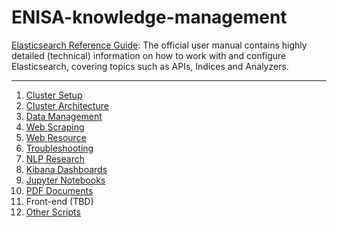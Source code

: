 # ENISA-knowledge-management

[Elasticsearch Reference Guide](https://www.elastic.co/guide/en/elasticsearch/reference/current/index.html): The official user manual contains highly detailed (technical) information on how to work with and configure Elasticsearch, covering topics such as APIs, Indices and Analyzers. 

***


1. [Cluster Setup](10-CLUSTER-SETUP.md)
1. [Cluster Architecture](15-ARCHITECTURE.md)
1. [Data Management](30-DATA-MANAGEMENT.md)
1. [Web Scraping](20-WEB-SCRAPING.md)
1. [Web Resource](25-WEB-RESOURCES.md)
1. [Troubleshooting](35-TROUBLESHOOTING.md)
1. [NLP Research](enisa-nlp/README.md)
1. [Kibana Dashboards](kibana/README.md)
1. [Jupyter Notebooks](notebooks/README.md)
1. [PDF Documents](pdf-reports/README.md)
1. Front-end (TBD)
1. [Other Scripts](scripts/README.md)
